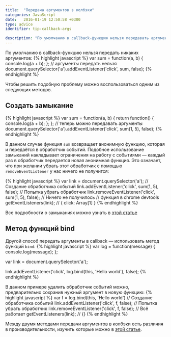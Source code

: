 ```yaml
---
title:  "Передача аргументов в колбэки"
categories: JavaScript
date:   2016-01-19 12:50:58 +0300
type: advice
identifier: tip-callback-args

description: "По умолчанию в callback-функцию нельзя передавать аргументы, что в некоторых случаях приводит к очень неприятным проблемам. В статье расскажем, как обойти это ограничение."
---
```


По умолчанию в callback-функцию нельзя передать никаких аргументов:
{% highlight javascript %}
var sum = function(a, b) {
  console.log(a + b);
};
// аргументы передать нельзя
document.querySelector('a').addEventListener('click', sum, false);
{% endhighlight %}

Чтобы решить подобную проблему можно воспользоваться одним из следующих методов.

## Создать замыкание

{% highlight javascript %}
var sum = function(a, b) {
  return function() {
    console.log(a + b);
  };
};
// теперь можно передавать аргументы
document.querySelector('a').addEventListener('click', sum(1, 5), false);
{% endhighlight %}

В данном случае функция `sum` возвращает анонимную функцию, которая и передаётся в обработчик событий. Подобное использование замыканий накладывает ограничения на работу с событиями — каждый раз в обработчик передается новая анонимная функция. Это означает, что при желании убрать этот обработчик с помощью `removeEventListener` у нас ничего не получится:

{% highlight javascript %}
var link = document.querySelector('a');
// Создание обработчика событий
link.addEventListener('click', sum(1, 5), false);
// Попытка убрать обработчик
link.removeEventListener('click', sum(1, 5), false);
// Ничего не получилось
// функция в chrome devtools
getEventListeners(link); // { click: Array[1] } 
{% endhighlight %}

Все подробности о замыканиях можно узнать в [этой статье](https://medium.com/javascript-scene/master-the-javascript-interview-what-is-a-closure-b2f0d2152b36#.jp0b0hs9i)

## Метод функций bind
Другой способ передать аргументы в callback — использовать метод функций `bind`:
{% highlight javascript %}
var log = function(message) {
  console.log(message);
};

var link = document.querySelector('a');

link.addEventListener('click', log.bind(this, 'Hello world'), false);
{% endhighlight %}

В данном примере удалить обработчик событий можно, предварительно сохранив нужный аргумент в новую функцию:
{% highlight javascript %}
var f = log.bind(this, 'Hello world')
// Создание обработчика событий
link.addEventListener('click', f, false);
// Попытка убрать обработчик
link.removeEventListener('click', f, false);
// Всё работает
getEventListeners(link); // {}
{% endhighlight %}

Между двумя методами передачи аргументов в колбэки есть различия в производительности, изучить которые можно в [этой статье](http://jsperf.com/bind-vs-closure-23).